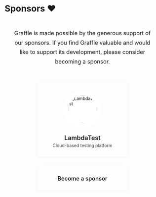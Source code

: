 # Sponsors ❤️

<div class="sponsors-page">
  <div class="sponsors-intro">
    <p>Graffle is made possible by the generous support of our sponsors. If you find Graffle valuable and would like to support its development, please consider becoming a sponsor.</p>
  </div>

  <div class="sponsors-grid">
    <a href="https://www.lambdatest.com/" target="_blank" rel="noopener noreferrer" class="sponsor-item">
      <div class="sponsor-card">
        <img src="/_assets/sponsors/lambdatest.png" alt="LambdaTest" class="sponsor-logo">
        <div class="sponsor-info">
          <span class="sponsor-name">LambdaTest</span>
          <span class="sponsor-tagline">Cloud-based testing platform</span>
        </div>
      </div>
    </a>
    <a href="https://github.com/sponsors/jasonkuhrt" target="_blank" rel="noopener noreferrer" class="sponsor-item sponsor-cta">
      <div class="sponsor-card sponsor-card-cta">
        <div class="sponsor-cta-content">
          <span class="sponsor-cta-text">Become a sponsor</span>
        </div>
      </div>
    </a>
  </div>
</div>

<style>
.sponsors-page {
  max-width: 1200px;
  margin: 48px auto;
  padding: 0 24px;
}

.sponsors-intro {
  text-align: center;
  margin-bottom: 48px;
}

.sponsors-intro p {
  font-size: 18px;
  line-height: 1.7;
  color: var(--vp-c-text-2);
  max-width: 720px;
  margin: 0 auto;
}

.sponsors-grid {
  display: flex;
  justify-content: center;
  align-items: stretch;
  gap: 32px;
  flex-wrap: wrap;
}

.sponsor-item {
  text-decoration: none !important;
  display: flex;
  transition: transform 0.3s ease;
}

.sponsor-item:hover {
  transform: scale(1.02);
  text-decoration: none !important;
}

.sponsor-item:hover .sponsor-name,
.sponsor-item:hover .sponsor-tagline {
  text-decoration: none !important;
}

.sponsor-card {
  background: var(--vp-c-bg);
  border-radius: 12px;
  padding: 32px;
  display: flex;
  flex-direction: column;
  align-items: center;
  gap: 20px;
  border: 1px solid var(--vp-c-divider);
  box-shadow: 0 2px 8px rgba(0, 0, 0, 0.04);
  transition: all 0.3s ease;
  min-width: 240px;
  flex: 1;
}

.sponsor-item:hover .sponsor-card {
  border-color: var(--vp-c-brand-1);
  box-shadow: 0 4px 16px rgba(0, 0, 0, 0.08);
}

.sponsor-logo {
  width: 90px;
  height: 90px;
  object-fit: contain;
  flex-shrink: 0;
  border-radius: 50%;
  background: #ffffff;
  padding: 16px;
}

.sponsor-info {
  display: flex;
  flex-direction: column;
  align-items: center;
  gap: 4px;
  text-align: center;
}

.sponsor-name {
  font-size: 20px;
  font-weight: 600;
  color: var(--vp-c-text-1);
  line-height: 1.2;
}

.sponsor-tagline {
  font-size: 14px;
  color: var(--vp-c-text-2);
  opacity: 0.8;
}

.sponsor-card-cta {
  border: 2px dashed var(--vp-c-divider);
  background: transparent;
  justify-content: center;
}

.sponsor-item.sponsor-cta:hover .sponsor-card-cta {
  border-color: var(--vp-c-brand-1);
  background: var(--vp-c-bg-soft);
}

.sponsor-cta-content {
  display: flex;
  flex-direction: column;
  align-items: center;
  gap: 8px;
}

.sponsor-cta-text {
  font-size: 18px;
  font-weight: 600;
  color: var(--vp-c-brand-1);
}

/* Responsive */
@media (max-width: 767px) {
  .sponsors-page {
    margin: 32px auto;
    padding: 0 20px;
  }

  .sponsors-intro {
    margin-bottom: 32px;
  }

  .sponsors-intro p {
    font-size: 16px;
  }

  .sponsors-grid {
    gap: 20px;
  }

  .sponsor-card {
    padding: 24px;
    min-width: auto;
    gap: 16px;
  }

  .sponsor-logo {
    width: 72px;
    height: 72px;
    padding: 12px;
  }

  .sponsor-name {
    font-size: 18px;
  }

  .sponsor-tagline {
    font-size: 13px;
  }
}

@media (min-width: 767px) and (max-width: 1023px) {
  .sponsor-card {
    padding: 28px;
  }
}
</style>
